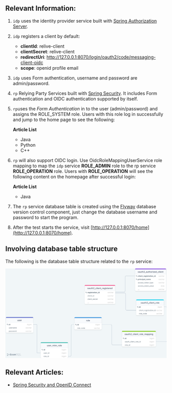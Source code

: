 ## Relevant Information:

1. `idp` uses the identity provider service built
   with [Spring Authorization Server](https://spring.io/projects/spring-authorization-server).

2. `idp` registers a client by default:
    - **clientId**: relive-client
    - **clientSecret**: relive-client
    - **redirectUri**: http://127.0.0.1:8070/login/oauth2/code/messaging-client-oidc
    - **scope**: openid profile email

3. `idp` uses Form authentication, username and password are admin/password.

4. `rp` Relying Party Services built
   with [Spring Security](https://docs.spring.io/spring-security/reference/servlet/oauth2/login/index.html). It includes
   Form authentication and OIDC authentication supported by itself.

5. `rp`uses the *Form Authentication* in to the user (admin/password) and assigns the ROLE_SYSTEM role. Users with this role
   log in successfully and jump to the home page to see the following:

   **Article List**

    - Java
    - Python
    - C++

6. `rp` will also support OIDC login. Use OidcRoleMappingUserService role mapping to map the `idp` service
   **ROLE_ADMIN** role to the rp service **ROLE_OPERATION** role. Users with **ROLE_OPERATION** will see the following
   content on the homepage after successful login:

   **Article List**

    - Java

7. The `rp` service database table is created using the [Flyway](https://flywaydb.org/) database version control
   component, just change the database username and password to start the program.

8. After the test starts the service, visit [http://127.0.0.1:8070/home](http://127.0.0.1:8070/home).

## Involving database table structure

The following is the database table structure related to the `rp` service:

![](./images/oauth2_sql_model.png)

## Relevant Articles:

- [Spring Security and OpenID Connect](https://relive27.github.io/blog/springn-security-oidc)
